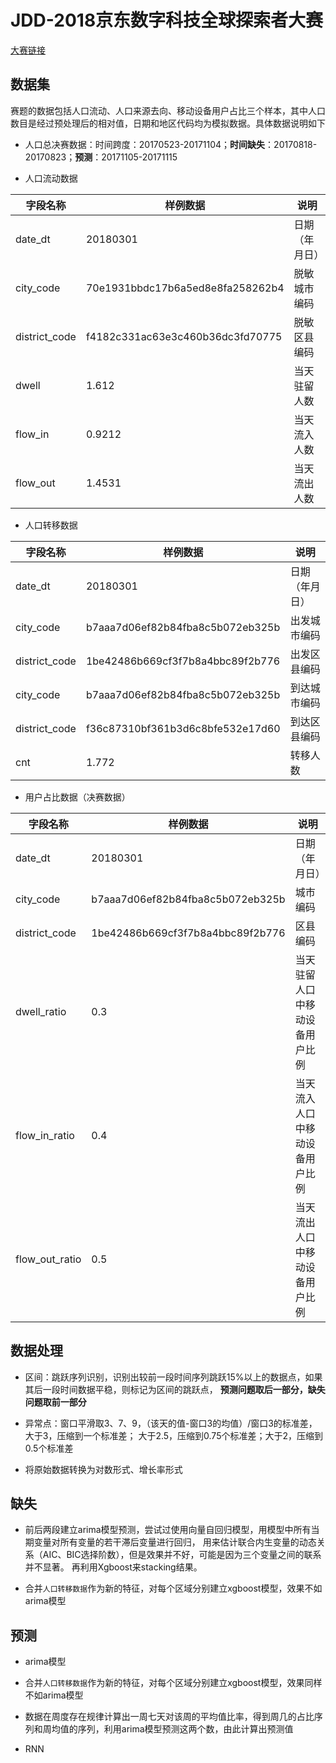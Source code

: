 # JDD-2018京东数字科技全球探索者大赛
[大赛链接](https://jdder.jd.com/index/jddDetail?matchId=3dca1a91ad2a4a6da201f125ede9601a)
## 数据集
赛题的数据包括人口流动、人口来源去向、移动设备用户占比三个样本，其中人口数目是经过预处理后的相对值，日期和地区代码均为模拟数据。具体数据说明如下


- 人口总决赛数据：时间跨度：20170523-20171104；**时间缺失**：20170818-20170823；**预测**：20171105-20171115

- 人口流动数据

| 字段名称 | 	样例数据 | 说明 |
| ------ | ------ | ------ |
| date_dt | 20180301 | 日期（年月日） |
| city_code | 70e1931bbdc17b6a5ed8e8fa258262b4 | 脱敏城市编码 |
| district_code | f4182c331ac63e3c460b36dc3fd70775 | 脱敏区县编码 |
| dwell | 1.612 | 当天驻留人数 |
| flow_in | 0.9212 | 当天流入人数 |
| flow_out | 1.4531 | 当天流出人数 |


- 人口转移数据

| 字段名称 | 	样例数据 | 说明 |
| ------ | ------ | ------ |
| date_dt | 20180301 | 日期（年月日） |
| city_code | b7aaa7d06ef82b84fba8c5b072eb325b | 出发城市编码 |
| district_code | 1be42486b669cf3f7b8a4bbc89f2b776 | 出发区县编码 |
| city_code | b7aaa7d06ef82b84fba8c5b072eb325b | 到达城市编码 |
| district_code | f36c87310bf361b3d6c8bfe532e17d60 | 到达区县编码 |
| cnt | 1.772 | 转移人数 |


- 用户占比数据（决赛数据）

| 字段名称 | 	样例数据 | 说明 |
| ------ | ------ | ------ |
| date_dt | 20180301 | 日期（年月日） |
| city_code | b7aaa7d06ef82b84fba8c5b072eb325b | 城市编码 |
| district_code | 1be42486b669cf3f7b8a4bbc89f2b776 | 区县编码 |
| dwell_ratio | 0.3 | 当天驻留人口中移动设备用户比例 |
| flow_in_ratio | 0.4 | 当天流入人口中移动设备用户比例 |
| flow_out_ratio | 0.5 | 当天流出人口中移动设备用户比例 |

## 数据处理
- 区间：跳跃序列识别，识别出较前一段时间序列跳跃15%以上的数据点，如果其后一段时间数据平稳，则标记为区间的跳跃点，
**预测问题取后一部分，缺失问题取前一部分**


- 异常点：窗口平滑取3、7、9，（该天的值-窗口3的均值）/窗口3的标准差，大于3，压缩到一个标准差；
大于2.5，压缩到0.75个标准差；大于2，压缩到0.5个标准差

- 将原始数据转换为对数形式、增长率形式


## 缺失

- 前后两段建立arima模型预测，尝试过使用向量自回归模型，用模型中所有当期变量对所有变量的若干滞后变量进行回归，
用来估计联合内生变量的动态关系（AIC、BIC选择阶数），但是效果并不好，可能是因为三个变量之间的联系并不显著。
再利用Xgboost来stacking结果。

- 合并`人口转移数据`作为新的特征，对每个区域分别建立xgboost模型，效果不如arima模型


## 预测

- arima模型

- 合并`人口转移数据`作为新的特征，对每个区域分别建立xgboost模型，效果同样不如arima模型

- 数据在周度存在规律计算出一周七天对该周的平均值比率，得到周几的占比序列和周均值的序列，利用arima模型预测这两个数，由此计算出预测值

- RNN





